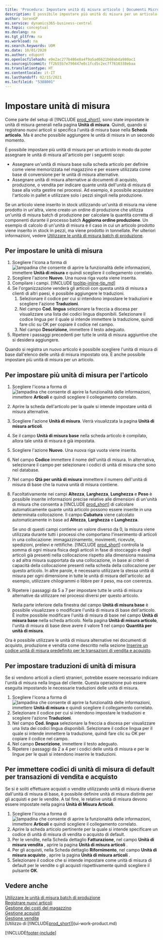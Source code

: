 ```yaml
---
title: 'Procedura: Impostare unità di misura articolo | Documenti Microsoft'
description: È possibile impostare più unità di misura per un articolo in modo da poter assegnare le unità di misura all'articolo.
author: SorenGP
ms.service: dynamics365-business-central
ms.topic: conceptual
ms.devlang: na
ms.tgt_pltfrm: na
ms.workload: na
ms.search.keywords: UOM
ms.date: 10/01/2020
ms.author: edupont
ms.openlocfilehash: e9e2ac277b486e8a4f9a5ad6621b68abda980ac1
ms.sourcegitcommit: ff2b55b7e790447e0c1fcd5c2ec7f7610338ebaa
ms.translationtype: HT
ms.contentlocale: it-IT
ms.lasthandoff: 02/15/2021
ms.locfileid: "5388001"
---
```

# <a name="set-up-units-of-measure"></a>Impostare unità di misura

Come parte del setup di [!INCLUDE [prod_short](includes/prod_short.md)], sono state impostate le unità di misura generali nella pagina **Unità di misura**. Quindi, quando si registrano nuovi articoli si specifica l'unità di misura base nella **Scheda articolo**. Ma è anche possibile aggiungere le unità di misura in un secondo momento.  

È possibile impostare più unità di misura per un articolo in modo da poter assegnare le unità di misura all'articolo per i seguenti scopi:

- Assegnare un'unità di misura base sulla scheda articolo per definire come viene memorizzata nel magazzino e per essere utilizzata come base di conversione per le unità di misura alternative.
- Assegnare unità di misura alternative ai documenti di acquisto, produzione, o vendita per indicare quante unità dell'unità di misura di base alla volta gestire nei processi. Ad esempio, è possibile acquistare l'articolo in pallet e utilizzare solo i pezzi singoli nella produzione.

Se un articolo viene inserito in stock utilizzando un'unità di misura ma viene prodotto in un'altra, viene creato un ordine di produzione che utilizza un'unità di misura batch di produzione per calcolare la quantità corretta di componenti durante il processo batch **Aggiorna ordine produzione**. Un esempio di calcolo di un'unità di misura è il caso in cui un articolo prodotto viene inserito in stock in pezzi, ma viene prodotto in tonnellate. Per ulteriori informazioni, vedere [Utilizzare le unità di misura batch di produzione](production-how-to-use-the-manufacturing-batch-unit-of-measure.md).  

## <a name="to-set-up-units-of-measure"></a>Per impostare le unità di misura

1. Scegliere l'icona a forma di ![lampadina che consente di aprire la funzionalità delle informazioni](media/ui-search/search_small.png "Informazioni sull'operazione che si desidera eseguire"), immettere **Unità di misura** e quindi scegliere il collegamento correlato.  
2. Scegliere l'azione **Nuovo**. Una nuova riga vuota viene inserita.  
3. Compilare i campi. [!INCLUDE [tooltip-inline-tip_md](includes/tooltip-inline-tip_md.md)]  
4. Se l'organizzazione venderà gli articoli con questa unità di misura a clienti di altri paesi, è possibile aggiungere le traduzioni.  
    1. Selezionare il codice per cui si intendono impostare le traduzioni e scegliere l'azione **Traduzioni**.
    2. Nel campo **Cod. lingua** selezionare la freccia a discesa per visualizzare una lista dei codici lingua disponibili. Selezionare il codice lingua per il quale si intende immettere la traduzione, quindi fare clic su OK per copiare il codice nel campo.
    3. Nel campo **Descrizione**, immettere il testo adeguato.
5. Ripetere i passaggi precedenti per tutte le unità di misura aggiuntive che si desidera aggiungere.  

Quando si registra un nuovo articolo è possibile scegliere l'unità di misura di base dall'elenco delle unità di misura impostato ora. È anche possibile impostare più unità di misura per un articolo.  

## <a name="to-set-up-multiple-item-units-of-measure"></a>Per impostare più unità di misura per l'articolo

1. Scegliere l'icona a forma di ![lampadina che consente di aprire la funzionalità delle informazioni](media/ui-search/search_small.png "Informazioni sull'operazione che si desidera eseguire"), immettere **Articoli** e quindi scegliere il collegamento correlato.
2. Aprire la scheda dell'articolo per la quale si intende impostare unità di misura alternative.
3. Scegliere l'azione **Unità di misura**. Verrà visualizzata la pagina **Unità di misura articoli**.
4. Se il campo **Unità di misura base** nella scheda articolo è compilato, allora tale unità di misura è già impostata.
5. Scegliere l'azione **Nuovo**. Una nuova riga vuota viene inserita.
6. Nel campo **Codice** immettere il nome dell'unità di misura. In alternativa, selezionare il campo per selezionare i codici di unità di misura che sono nel database.
7. Nel campo **Qtà per unità di misura** immettere il numero dell'unità di misura di base che la nuova unità di misura contiene.
8. Facoltativamente nei campi **Altezza**, **Larghezza**, **Lunghezza** e **Peso** è possibile inserite informazioni precise relative alle dimensioni di un'unità di misura che consenta a [!INCLUDE [prod_short](includes/prod_short.md)] di calcolare automaticamente quante unità articolo possono essere inserite in una determinata collocazione. Il campo **Cubatura** viene calcolato automaticamente in base ad **Altezza**, **Larghezza** e **Lunghezza**.

    Se uno di questi campi contiene un valore diverso da 0, la misura viene utilizzata durante tutti i processi che comportano l'inserimento di articoli in una collocazione: immagazzinamento, movimenti, ricevute, spedizioni, prelievi e rettifiche. [!INCLUDE [prod_short](includes/prod_short.md)] controlla la somma di ogni misura fisica degli articoli in fase di stoccaggio e degli articoli già presenti nella collocazione rispetto alla dimensiona massima o ad altra misura supportata da una collocazione, in base ai criteri di capacità della collocazione presenti nella scheda della collocazione per questo articolo. In altre parole, è necessario utilizzare la stessa unità di misura per ogni dimensione in tutte le unità di misura dell'articolo: ad esempio, utilizzare chilogrammi o libbre per il peso, ma con coerenza.
9. Ripetere i passaggi da 5 a 7 per impostare tutte le unità di misura alternative da utilizzare nei processi diversi per questo articolo.

    Nella parte inferiore della finestra del campo **Unità di misura base** è possibile visualizzare o modificare l'unità di misura di base dell'articolo. È inoltre possibile modificare l'unità di misura di base nel campo **Unità di misura base** nella scheda articolo. Nella pagina **Unità di misura articolo**, l'unità di misura di base deve avere il valore **1** nel campo **Quantità per unità di misura**.

Ora è possibile utilizzare le unità di misura alternative nei documenti di acquisto, produzione e vendita come descritto nella sezione [Inserire un codice unità di misura predefinito per le transazioni di vendita e acquisto](#to-enter-a-default-unit-of-measure-code-for-sales-and-purchasing-transactions).  

## <a name="to-set-up-unit-of-measure-translations"></a>Per impostare traduzioni di unità di misura

Se si vendono articoli a clienti stranieri, potrebbe essere necessario indicare l'unità di misura nella lingua del cliente. Questa operazione può essere eseguita impostando le necessarie traduzioni delle unità di misura.

1. Scegliere l'icona a forma di ![lampadina che consente di aprire la funzionalità delle informazioni](media/ui-search/search_small.png "Informazioni sull'operazione che si desidera eseguire"), immettere **Unità di misura** e quindi scegliere il collegamento correlato.
2. Selezionare il codice per cui si intendono impostare le traduzioni e scegliere l'azione **Traduzioni**.
3. Nel campo **Cod. lingua** selezionare la freccia a discesa per visualizzare una lista dei codici lingua disponibili. Selezionare il codice lingua per il quale si intende immettere la traduzione, quindi fare clic su OK per copiare il codice nel campo.
4. Nel campo **Descrizione**, immettere il testo adeguato.
5. Ripetere i passaggi da 2 a 4 per i codici delle unità di misura e per le lingue per le quali si intendono inserire le traduzioni.

## <a name="to-enter-a-default-unit-of-measure-code-for-sales-and-purchasing-transactions"></a>Per immettere codici di unità di misura di default per transazioni di vendita e acquisto

Se si è soliti effettuare acquisti o vendite utilizzando unità di misura diverse dall'unità di misura di base, è possibile definire unità di misura distinte per gli acquisti e per le vendite. A tal fine, le relative unità di misura devono essere impostate nella pagina **Unità di Misura Articoli**.

1. Scegliere l'icona a forma di ![lampadina che consente di aprire la funzionalità delle informazioni](media/ui-search/search_small.png "Informazioni sull'operazione che si desidera eseguire"), immettere **Articoli** e quindi scegliere il collegamento correlato.
2. Aprire la scheda articolo pertinente per la quale si intende specificare un codice di unità di misura di vendita o acquisto di default.
3. Per le vendite, nella Scheda dettaglio **Fatturazione**, nel campo **Unità di misura vendita** , aprire la pagina **Unità di misura articoli** .
4. Per gli acquisti, nella Scheda dettaglio **Rifornimento**, nel campo **Unità di misura acquisto** , aprire la pagina **Unità di misura articoli** .
5. Selezionare il codice che si intende impostare come unità di misura di default per le vendite o gli acquisti rispettivamente quindi scegliere il pulsante **OK**.

## <a name="see-also"></a>Vedere anche

[Utilizzare le unità di misura batch di produzione](production-how-to-use-the-manufacturing-batch-unit-of-measure.md)  
[Registrare nuovi articoli](inventory-how-register-new-items.md)  
[Gestione dei costi del magazzino](inventory-manage-inventory.md)  
[Gestione acquisti](purchasing-manage-purchasing.md)  
[Gestione vendite](sales-manage-sales.md)  
[Utilizzo di [!INCLUDE[prod_short](includes/prod_short.md)]](ui-work-product.md)  


[!INCLUDE[footer-include](includes/footer-banner.md)]